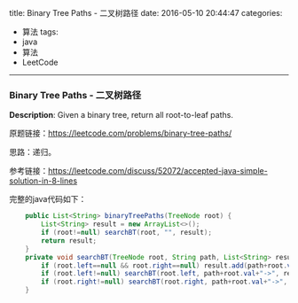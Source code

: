 




title: Binary Tree Paths - 二叉树路径
date: 2016-05-10 20:44:47
categories: 
- 算法
tags: 
- java
- 算法
- LeetCode
<!--updated: 2016-05-10 21:40:47-->
---

### Binary Tree Paths - 二叉树路径
**Description**: Given a binary tree, return all root-to-leaf paths.

原题链接：https://leetcode.com/problems/binary-tree-paths/
 
思路：递归。

参考链接：https://leetcode.com/discuss/52072/accepted-java-simple-solution-in-8-lines

完整的java代码如下：

```java
    public List<String> binaryTreePaths(TreeNode root) {
        List<String> result = new ArrayList<>();
        if (root!=null) searchBT(root, "", result);
        return result;
    }
    private void searchBT(TreeNode root, String path, List<String> result) {
        if (root.left==null && root.right==null) result.add(path+root.val);
        if (root.left!=null) searchBT(root.left, path+root.val+"->", result);
        if (root.right!=null) searchBT(root.right, path+root.val+"->", result);
    }
```
